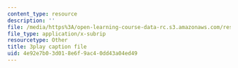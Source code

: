 ```yaml
---
content_type: resource
description: ''
file: /media/https%3A/open-learning-course-data-rc.s3.amazonaws.com/res-6-012-introduction-to-probability-spring-2018/4e92e7b03d018e6f9ac40dd43a04ed49_sG3_Bveu_cA.srt
file_type: application/x-subrip
resourcetype: Other
title: 3play caption file
uid: 4e92e7b0-3d01-8e6f-9ac4-0dd43a04ed49
---
```

